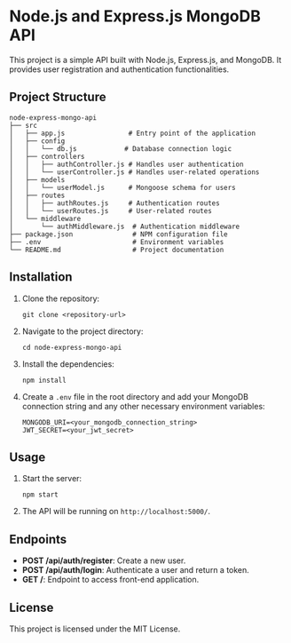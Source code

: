 # Node.js and Express.js MongoDB API

This project is a simple API built with Node.js, Express.js, and MongoDB. It provides user registration and authentication functionalities.

## Project Structure

```
node-express-mongo-api
├── src
│   ├── app.js                # Entry point of the application
│   ├── config
│   │   └── db.js            # Database connection logic
│   ├── controllers
│   │   ├── authController.js # Handles user authentication
│   │   └── userController.js # Handles user-related operations
│   ├── models
│   │   └── userModel.js      # Mongoose schema for users
│   ├── routes
│   │   ├── authRoutes.js     # Authentication routes
│   │   └── userRoutes.js     # User-related routes
│   └── middleware
│       └── authMiddleware.js  # Authentication middleware
├── package.json               # NPM configuration file
├── .env                       # Environment variables
└── README.md                  # Project documentation
```

## Installation

1. Clone the repository:

   ```
   git clone <repository-url>
   ```

2. Navigate to the project directory:

   ```
   cd node-express-mongo-api
   ```

3. Install the dependencies:

   ```
   npm install
   ```

4. Create a `.env` file in the root directory and add your MongoDB connection string and any other necessary environment variables:
   ```
   MONGODB_URI=<your_mongodb_connection_string>
   JWT_SECRET=<your_jwt_secret>
   ```

## Usage

1. Start the server:

   ```
   npm start
   ```

2. The API will be running on `http://localhost:5000/`.

## Endpoints

- **POST /api/auth/register**: Create a new user.
- **POST /api/auth/login**: Authenticate a user and return a token.
- **GET /**: Endpoint to access front-end application.

## License

This project is licensed under the MIT License.
